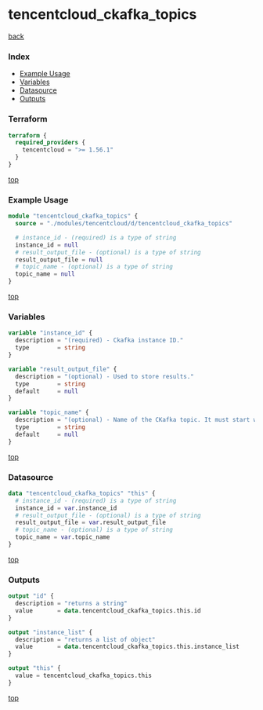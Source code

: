 # tencentcloud_ckafka_topics

[back](../tencentcloud.md)

### Index

- [Example Usage](#example-usage)
- [Variables](#variables)
- [Datasource](#datasource)
- [Outputs](#outputs)

### Terraform

```terraform
terraform {
  required_providers {
    tencentcloud = ">= 1.56.1"
  }
}
```

[top](#index)

### Example Usage

```terraform
module "tencentcloud_ckafka_topics" {
  source = "./modules/tencentcloud/d/tencentcloud_ckafka_topics"

  # instance_id - (required) is a type of string
  instance_id = null
  # result_output_file - (optional) is a type of string
  result_output_file = null
  # topic_name - (optional) is a type of string
  topic_name = null
}
```

[top](#index)

### Variables

```terraform
variable "instance_id" {
  description = "(required) - Ckafka instance ID."
  type        = string
}

variable "result_output_file" {
  description = "(optional) - Used to store results."
  type        = string
  default     = null
}

variable "topic_name" {
  description = "(optional) - Name of the CKafka topic. It must start with a letter, the rest can contain letters, numbers and dashes(-). The length range is from 1 to 64."
  type        = string
  default     = null
}
```

[top](#index)

### Datasource

```terraform
data "tencentcloud_ckafka_topics" "this" {
  # instance_id - (required) is a type of string
  instance_id = var.instance_id
  # result_output_file - (optional) is a type of string
  result_output_file = var.result_output_file
  # topic_name - (optional) is a type of string
  topic_name = var.topic_name
}
```

[top](#index)

### Outputs

```terraform
output "id" {
  description = "returns a string"
  value       = data.tencentcloud_ckafka_topics.this.id
}

output "instance_list" {
  description = "returns a list of object"
  value       = data.tencentcloud_ckafka_topics.this.instance_list
}

output "this" {
  value = tencentcloud_ckafka_topics.this
}
```

[top](#index)